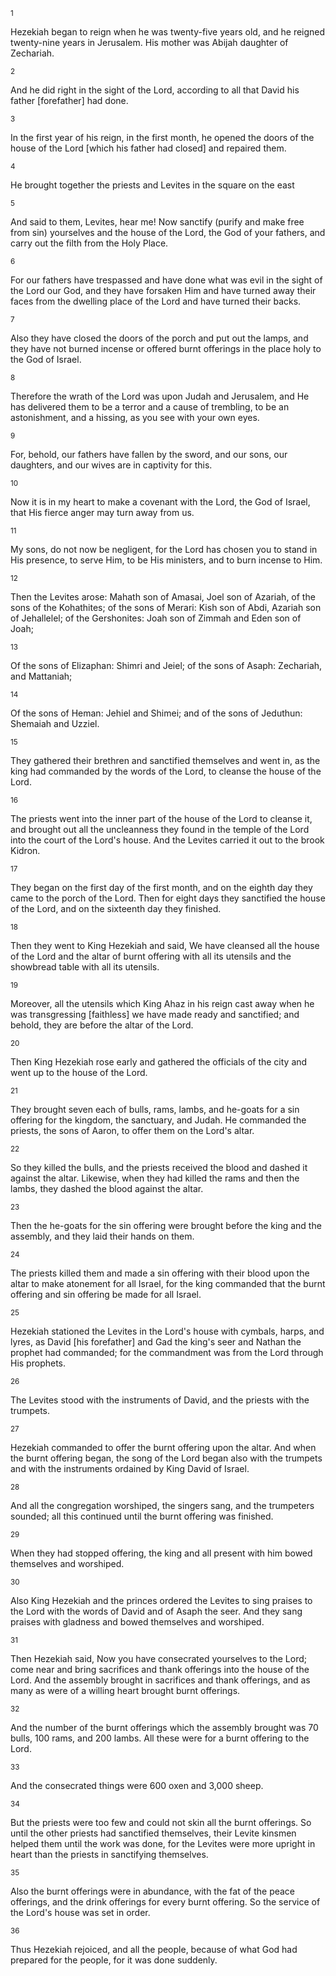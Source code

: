 <sup>1</sup> 

Hezekiah began to reign when he was twenty-five years old, and he reigned twenty-nine years in Jerusalem. His mother was Abijah daughter of Zechariah. 

<sup>2</sup> 

And he did right in the sight of the Lord, according to all that David his father [forefather] had done. 

<sup>3</sup> 

In the first year of his reign, in the first month, he opened the doors of the house of the Lord [which his father had closed] and repaired them. 

<sup>4</sup> 

He brought together the priests and Levites in the square on the east 

<sup>5</sup> 

And said to them, Levites, hear me! Now sanctify (purify and make free from sin) yourselves and the house of the Lord, the God of your fathers, and carry out the filth from the Holy Place. 

<sup>6</sup> 

For our fathers have trespassed and have done what was evil in the sight of the Lord our God, and they have forsaken Him and have turned away their faces from the dwelling place of the Lord and have turned their backs. 

<sup>7</sup> 

Also they have closed the doors of the porch and put out the lamps, and they have not burned incense or offered burnt offerings in the place holy to the God of Israel. 

<sup>8</sup> 

Therefore the wrath of the Lord was upon Judah and Jerusalem, and He has delivered them to be a terror and a cause of trembling, to be an astonishment, and a hissing, as you see with your own eyes. 

<sup>9</sup> 

For, behold, our fathers have fallen by the sword, and our sons, our daughters, and our wives are in captivity for this. 

<sup>10</sup> 

Now it is in my heart to make a covenant with the Lord, the God of Israel, that His fierce anger may turn away from us. 

<sup>11</sup> 

My sons, do not now be negligent, for the Lord has chosen you to stand in His presence, to serve Him, to be His ministers, and to burn incense to Him. 

<sup>12</sup> 

Then the Levites arose: Mahath son of Amasai, Joel son of Azariah, of the sons of the Kohathites; of the sons of Merari: Kish son of Abdi, Azariah son of Jehallelel; of the Gershonites: Joah son of Zimmah and Eden son of Joah; 

<sup>13</sup> 

Of the sons of Elizaphan: Shimri and Jeiel; of the sons of Asaph: Zechariah, and Mattaniah; 

<sup>14</sup> 

Of the sons of Heman: Jehiel and Shimei; and of the sons of Jeduthun: Shemaiah and Uzziel. 

<sup>15</sup> 

They gathered their brethren and sanctified themselves and went in, as the king had commanded by the words of the Lord, to cleanse the house of the Lord. 

<sup>16</sup> 

The priests went into the inner part of the house of the Lord to cleanse it, and brought out all the uncleanness they found in the temple of the Lord into the court of the Lord's house. And the Levites carried it out to the brook Kidron. 

<sup>17</sup> 

They began on the first day of the first month, and on the eighth day they came to the porch of the Lord. Then for eight days they sanctified the house of the Lord, and on the sixteenth day they finished. 

<sup>18</sup> 

Then they went to King Hezekiah and said, We have cleansed all the house of the Lord and the altar of burnt offering with all its utensils and the showbread table with all its utensils. 

<sup>19</sup> 

Moreover, all the utensils which King Ahaz in his reign cast away when he was transgressing [faithless] we have made ready and sanctified; and behold, they are before the altar of the Lord. 

<sup>20</sup> 

Then King Hezekiah rose early and gathered the officials of the city and went up to the house of the Lord. 

<sup>21</sup> 

They brought seven each of bulls, rams, lambs, and he-goats for a sin offering for the kingdom, the sanctuary, and Judah. He commanded the priests, the sons of Aaron, to offer them on the Lord's altar. 

<sup>22</sup> 

So they killed the bulls, and the priests received the blood and dashed it against the altar. Likewise, when they had killed the rams and then the lambs, they dashed the blood against the altar. 

<sup>23</sup> 

Then the he-goats for the sin offering were brought before the king and the assembly, and they laid their hands on them. 

<sup>24</sup> 

The priests killed them and made a sin offering with their blood upon the altar to make atonement for all Israel, for the king commanded that the burnt offering and sin offering be made for all Israel. 

<sup>25</sup> 

Hezekiah stationed the Levites in the Lord's house with cymbals, harps, and lyres, as David [his forefather] and Gad the king's seer and Nathan the prophet had commanded; for the commandment was from the Lord through His prophets. 

<sup>26</sup> 

The Levites stood with the instruments of David, and the priests with the trumpets. 

<sup>27</sup> 

Hezekiah commanded to offer the burnt offering upon the altar. And when the burnt offering began, the song of the Lord began also with the trumpets and with the instruments ordained by King David of Israel. 

<sup>28</sup> 

And all the congregation worshiped, the singers sang, and the trumpeters sounded; all this continued until the burnt offering was finished. 

<sup>29</sup> 

When they had stopped offering, the king and all present with him bowed themselves and worshiped. 

<sup>30</sup> 

Also King Hezekiah and the princes ordered the Levites to sing praises to the Lord with the words of David and of Asaph the seer. And they sang praises with gladness and bowed themselves and worshiped. 

<sup>31</sup> 

Then Hezekiah said, Now you have consecrated yourselves to the Lord; come near and bring sacrifices and thank offerings into the house of the Lord. And the assembly brought in sacrifices and thank offerings, and as many as were of a willing heart brought burnt offerings. 

<sup>32</sup> 

And the number of the burnt offerings which the assembly brought was 70 bulls, 100 rams, and 200 lambs. All these were for a burnt offering to the Lord. 

<sup>33</sup> 

And the consecrated things were 600 oxen and 3,000 sheep. 

<sup>34</sup> 

But the priests were too few and could not skin all the burnt offerings. So until the other priests had sanctified themselves, their Levite kinsmen helped them until the work was done, for the Levites were more upright in heart than the priests in sanctifying themselves. 

<sup>35</sup> 

Also the burnt offerings were in abundance, with the fat of the peace offerings, and the drink offerings for every burnt offering. So the service of the Lord's house was set in order. 

<sup>36</sup> 

Thus Hezekiah rejoiced, and all the people, because of what God had prepared for the people, for it was done suddenly.